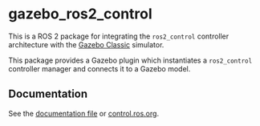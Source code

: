 # gazebo_ros2_control

This is a ROS 2 package for integrating the `ros2_control` controller architecture with the [Gazebo Classic](https://classic.gazebosim.org/) simulator.

This package provides a Gazebo plugin which instantiates a `ros2_control` controller manager and connects it to a Gazebo model.

## Documentation

See the [documentation file](doc/index.rst) or [control.ros.org](https://control.ros.org/master/doc/gazebo_ros2_control/doc/index.html).
